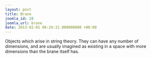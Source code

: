```yaml
---
layout: post
title: Brane
joomla_id: 28
joomla_url: brane
date: 2013-02-01 06:24:21.000000000 +00:00
---
```

<p>Objects which arise in string theory. They can have any number of dimensions, and are usually imagined as existing in a space with more dimensions than the brane itself has.</p>
